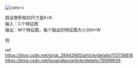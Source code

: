
![conv-c](https://github.com/lix19937/dnn-cookbook/assets/38753233/c52ba380-117d-44b9-817d-8955073345c4)

假设卷积核的尺寸是K×K    
输入：C个特征图  
输出：M个特征图，每个输出的特征图大小为H×W    

则






ref   
https://blog.csdn.net/sinat_28442665/article/details/113738818  
https://blog.csdn.net/liusandian/article/details/79069926   


